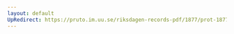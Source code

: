 ```yaml
---
layout: default
UpRedirect: https://pruto.im.uu.se/riksdagen-records-pdf/1877/prot-1877--ak--050/prot-1877--ak--050_046.pdf
---
```

